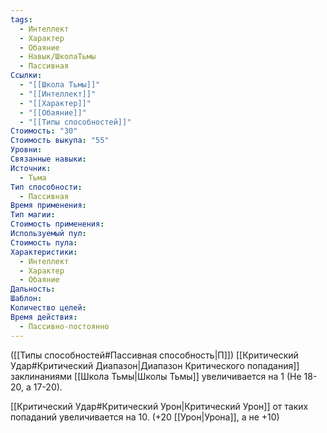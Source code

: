 ```yaml
---
tags:
  - Интеллект
  - Характер
  - Обаяние
  - Навык/ШколаТьмы
  - Пассивная
Ссылки:
  - "[[Школа Тьмы]]"
  - "[[Интеллект]]"
  - "[[Характер]]"
  - "[[Обаяние]]"
  - "[[Типы способностей]]"
Стоимость: "30"
Стоимость выкупа: "55"
Уровни: 
Связанные навыки: 
Источник:
  - Тьма
Тип способности:
  - Пассивная
Время применения: 
Тип магии: 
Стоимость применения: 
Используемый пул: 
Стоимость пула: 
Характеристики:
  - Интеллект
  - Характер
  - Обаяние
Дальность: 
Шаблон: 
Количество целей: 
Время действия:
  - Пассивно-постоянно
---
```

([[Типы способностей#Пассивная способность|П]]) [[Критический Удар#Критический Диапазон|Диапазон Критического попадания]] заклинаниями [[Школа Тьмы|Школы Тьмы]] увеличивается на 1 (Не 18-20, а 17-20).

[[Критический Удар#Критический Урон|Критический Урон]] от таких попаданий увеличивается на 10. (+20 [[Урон|Урона]], а не +10)